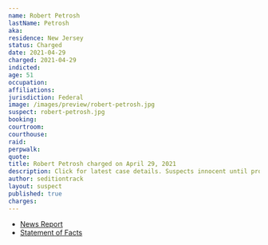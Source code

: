 ```yaml
---
name: Robert Petrosh
lastName: Petrosh
aka:
residence: New Jersey
status: Charged
date: 2021-04-29
charged: 2021-04-29
indicted:
age: 51
occupation:
affiliations:
jurisdiction: Federal
image: /images/preview/robert-petrosh.jpg
suspect: robert-petrosh.jpg
booking:
courtroom:
courthouse:
raid:
perpwalk:
quote:
title: Robert Petrosh charged on April 29, 2021
description: Click for latest case details. Suspects innocent until proven guilty.
author: seditiontrack
layout: suspect
published: true
charges:
---
```

- [News Report](https://www.nj.com/news/2021/05/grandmother-helped-tip-off-fbi-about-nj-man-charged-with-being-at-capitol-riot-feds-say.html)
- [Statement of Facts](https://extremism.gwu.edu/sites/g/files/zaxdzs2191/f/Robert%20Petrosh%20Statement%20of%20Facts.pdf)
